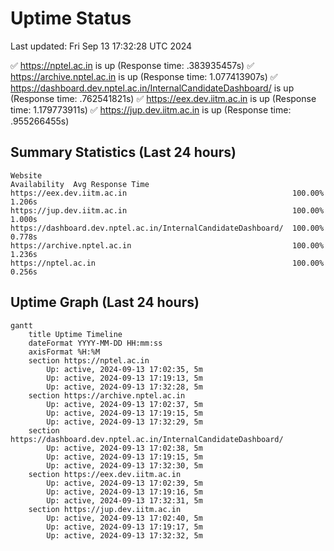 # Uptime Status
Last updated: Fri Sep 13 17:32:28 UTC 2024

✅ https://nptel.ac.in is up (Response time: .383935457s)
✅ https://archive.nptel.ac.in is up (Response time: 1.077413907s)
✅ https://dashboard.dev.nptel.ac.in/InternalCandidateDashboard/ is up (Response time: .762541821s)
✅ https://eex.dev.iitm.ac.in is up (Response time: 1.179773911s)
✅ https://jup.dev.iitm.ac.in is up (Response time: .955266455s)

## Summary Statistics (Last 24 hours)
```
Website                                                        Availability  Avg Response Time
https://eex.dev.iitm.ac.in                                     100.00%       1.206s
https://jup.dev.iitm.ac.in                                     100.00%       1.000s
https://dashboard.dev.nptel.ac.in/InternalCandidateDashboard/  100.00%       0.778s
https://archive.nptel.ac.in                                    100.00%       1.236s
https://nptel.ac.in                                            100.00%       0.256s
```

## Uptime Graph (Last 24 hours)
```mermaid
gantt
    title Uptime Timeline
    dateFormat YYYY-MM-DD HH:mm:ss
    axisFormat %H:%M
    section https://nptel.ac.in
        Up: active, 2024-09-13 17:02:35, 5m
        Up: active, 2024-09-13 17:19:13, 5m
        Up: active, 2024-09-13 17:32:28, 5m
    section https://archive.nptel.ac.in
        Up: active, 2024-09-13 17:02:37, 5m
        Up: active, 2024-09-13 17:19:15, 5m
        Up: active, 2024-09-13 17:32:29, 5m
    section https://dashboard.dev.nptel.ac.in/InternalCandidateDashboard/
        Up: active, 2024-09-13 17:02:38, 5m
        Up: active, 2024-09-13 17:19:15, 5m
        Up: active, 2024-09-13 17:32:30, 5m
    section https://eex.dev.iitm.ac.in
        Up: active, 2024-09-13 17:02:39, 5m
        Up: active, 2024-09-13 17:19:16, 5m
        Up: active, 2024-09-13 17:32:31, 5m
    section https://jup.dev.iitm.ac.in
        Up: active, 2024-09-13 17:02:40, 5m
        Up: active, 2024-09-13 17:19:17, 5m
        Up: active, 2024-09-13 17:32:32, 5m
```
